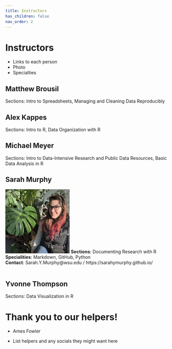 ```yaml
---
title: Instructors
has_children: false
nav_order: 2
---
```


# Instructors

- Links to each person
- Photo
- Specialties

## Matthew Brousil
Sections: Intro to Spreadsheets, Managing and Cleaning Data Reproducibly

## Alex Kappes
Sections: Intro to R, Data Organization with R

## Michael Meyer 
Sections: Intro to Data-Intensive Research and Public Data Resources, Basic Data Analysis in R


## Sarah Murphy
<img src="https://github.com/sarahymurphy/2021-06-07-cereo-reu-data-wrangling/blob/master/InstructorPhotos/IMG_79071.JPG?raw=true" alt="Sarah" width="200"/>
<b>Sections</b>: Documenting Research with R<br>
<b>Specialities</b>: Markdown, GitHub, Python<br>
<b>Contact</b>: Sarah.Y.Murphy@wsu.edu / https://sarahymurphy.github.io/<br><br>


## Yvonne Thompson 
Sections: Data Visualization in R

# Thank you to our helpers!

- Ames Fowler



- List helpers and any socials they might want here
